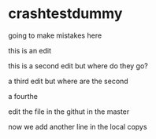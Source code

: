 # crashtestdummy

going to make mistakes here

this is an edit

this is a second edit but where do they go?

a third edit but where are the second

a fourthe

edit the file in the githut in the master

now we add another line in the local copys
